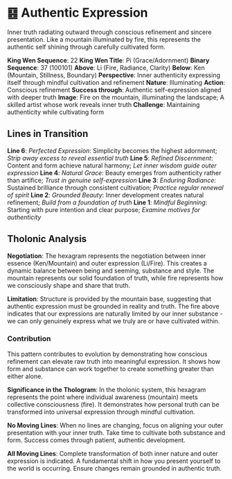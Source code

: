 # ䷕ Authentic Expression

Inner truth radiating outward through conscious refinement and sincere presentation. Like a mountain illuminated by fire, this represents the authentic self shining through carefully cultivated form.


**King Wen Sequence**: 22
**King Wen Title**: Pi (Grace/Adornment)
**Binary Sequence**: 37 (100101)
**Above**: Li (Fire, Radiance, Clarity)
**Below**: Ken (Mountain, Stillness, Boundary)
**Perspective**: Inner authenticity expressing itself through mindful cultivation and refinement
**Nature**: Illuminating
**Action**: Conscious refinement
**Success through**: Authentic self-expression aligned with deeper truth
**Image**: Fire on the mountain, illuminating the landscape; A skilled artist whose work reveals inner truth
**Challenge**: Maintaining authenticity while cultivating form

## Lines in Transition
**Line 6**: *Perfected Expression*: Simplicity becomes the highest adornment; *Strip away excess to reveal essential truth*
**Line 5**: *Refined Discernment*: Content and form achieve natural harmony; *Let inner wisdom guide outer expression*
**Line 4**: *Natural Grace*: Beauty emerges from authenticity rather than artifice; *Trust in genuine self-expression*
**Line 3**: *Enduring Radiance*: Sustained brilliance through consistent cultivation; *Practice regular renewal of spirit*
**Line 2**: *Grounded Beauty*: Inner development creates natural refinement; *Build from a foundation of truth*
**Line 1**: *Mindful Beginning*: Starting with pure intention and clear purpose; *Examine motives for authenticity*

## Tholonic Analysis
**Negotiation**: The hexagram represents the negotiation between inner essence (Ken/Mountain) and outer expression (Li/Fire). This creates a dynamic balance between being and seeming, substance and style. The mountain represents our solid foundation of truth, while fire represents how we consciously shape and share that truth.

**Limitation**: Structure is provided by the mountain base, suggesting that authentic expression must be grounded in reality and truth. The fire above indicates that our expressions are naturally limited by our inner substance - we can only genuinely express what we truly are or have cultivated within.

### Contribution 
This pattern contributes to evolution by demonstrating how conscious refinement can elevate raw truth into meaningful expression. It shows how form and substance can work together to create something greater than either alone.

**Significance in the Thologram**: In the tholonic system, this hexagram represents the point where individual awareness (mountain) meets collective consciousness (fire). It demonstrates how personal truth can be transformed into universal expression through mindful cultivation.

**No Moving Lines**: When no lines are changing, focus on aligning your outer presentation with your inner truth. Take time to cultivate both substance and form. Success comes through patient, authentic development.

**All Moving Lines**: Complete transformation of both inner nature and outer expression is indicated. A fundamental shift in how you present yourself to the world is occurring. Ensure changes remain grounded in authentic truth.
